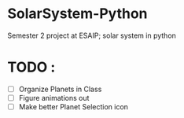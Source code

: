 # **SolarSystem-Python**
Semester 2 project at ESAIP; solar system in python

# TODO :
  - [ ] Organize Planets in Class
  - [ ] Figure animations out
  - [ ] Make better Planet Selection icon
